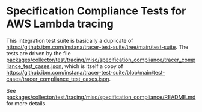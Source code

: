 Specification Compliance Tests for AWS Lambda tracing
=====================================================

This integration test suite is basically a duplicate of
https://github.ibm.com/instana/tracer-test-suite/tree/main/test-suite. The tests are driven by the file
[packages/collector/test/tracing/misc/specification_compliance/tracer_compliance_test_cases.json](/packages/collector/test/tracing/misc/specification_compliance/tracer_compliance_test_cases.json), which is itself a copy of
https://github.ibm.com/instana/tracer-test-suite/blob/main/test-cases/tracer_compliance_test_cases.json.

See [packages/collector/test/tracing/misc/specification_compliance/README.md](/packages/collector/test/tracing/misc/specification_compliance/README.md)
for more details.
